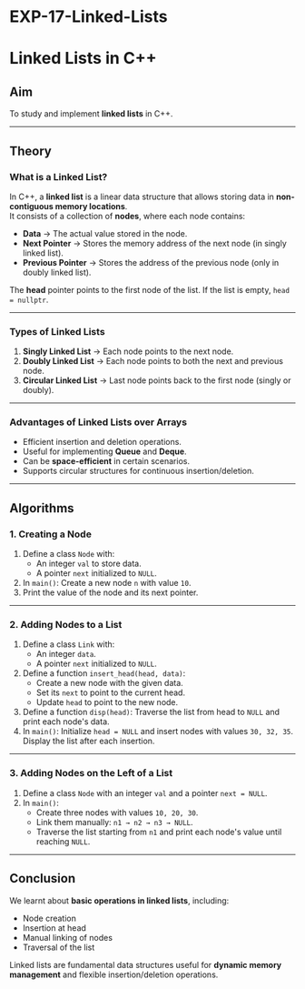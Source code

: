 # EXP-17-Linked-Lists


# Linked Lists in C++

## Aim
To study and implement **linked lists** in C++.

---

## Theory

### What is a Linked List?
In C++, a **linked list** is a linear data structure that allows storing data in **non-contiguous memory locations**.  
It consists of a collection of **nodes**, where each node contains:  
- **Data** → The actual value stored in the node.  
- **Next Pointer** → Stores the memory address of the next node (in singly linked list).  
- **Previous Pointer** → Stores the address of the previous node (only in doubly linked list).  

The **head** pointer points to the first node of the list. If the list is empty, `head = nullptr`.

---

### Types of Linked Lists
1. **Singly Linked List** → Each node points to the next node.  
2. **Doubly Linked List** → Each node points to both the next and previous node.  
3. **Circular Linked List** → Last node points back to the first node (singly or doubly).  

---

### Advantages of Linked Lists over Arrays
- Efficient insertion and deletion operations.  
- Useful for implementing **Queue** and **Deque**.  
- Can be **space-efficient** in certain scenarios.  
- Supports circular structures for continuous insertion/deletion.  

---

## Algorithms

### 1. Creating a Node
1. Define a class `Node` with:  
   - An integer `val` to store data.  
   - A pointer `next` initialized to `NULL`.  
2. In `main()`: Create a new node `n` with value `10`.  
3. Print the value of the node and its next pointer.  

---

### 2. Adding Nodes to a List
1. Define a class `Link` with:  
   - An integer `data`.  
   - A pointer `next` initialized to `NULL`.  
2. Define a function `insert_head(head, data)`:  
   - Create a new node with the given data.  
   - Set its `next` to point to the current head.  
   - Update `head` to point to the new node.  
3. Define a function `disp(head)`: Traverse the list from head to `NULL` and print each node's data.  
4. In `main()`: Initialize `head = NULL` and insert nodes with values `30, 32, 35`. Display the list after each insertion.  

---

### 3. Adding Nodes on the Left of a List
1. Define a class `Node` with an integer `val` and a pointer `next = NULL`.  
2. In `main()`:  
   - Create three nodes with values `10, 20, 30`.  
   - Link them manually: `n1 → n2 → n3 → NULL`.  
   - Traverse the list starting from `n1` and print each node's value until reaching `NULL`.  

---

## Conclusion
We learnt about **basic operations in linked lists**, including:  
- Node creation  
- Insertion at head  
- Manual linking of nodes  
- Traversal of the list  

Linked lists are fundamental data structures useful for **dynamic memory management** and flexible insertion/deletion operations.
